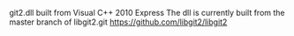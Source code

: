 git2.dll built from Visual C++ 2010 Express
The dll is currently built from the master branch of libgit2.git <https://github.com/libgit2/libgit2>
